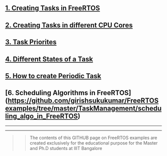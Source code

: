 ## [1. Creating Tasks in FreeRTOS](https://github.com/girishsukukumar/FreeRTOSexamples/tree/master/TaskManagement/simpleTaskCreation)
## [2. Creating Tasks in different CPU Cores](https://github.com/girishsukukumar/FreeRTOSexamples/tree/master/TaskManagement/taskCreationOnMultipleCores)
## [3. Task Priorites ](https://github.com/girishsukukumar/FreeRTOSexamples/tree/master/TaskManagement/priority)
## [4. Different States of a Task](https://github.com/girishsukukumar/FreeRTOSexamples/tree/master/TaskManagement/TaskStates)
## [5. How to create Periodic Task](https://github.com/girishsukukumar/FreeRTOSexamples/tree/master/TaskManagement/PeriodicTaskCreation)
## [6. Scheduling Algorithms in FreeRTOS] (https://github.com/girishsukukumar/FreeRTOSexamples/tree/master/TaskManagement/scheduling_algo_in_FreeRTOS)


___
___

>> The contents of this GITHUB page on FreeRTOS examples are created exclusively for the educational purpose for the Master and Ph.D students at IIIT Bangalore

